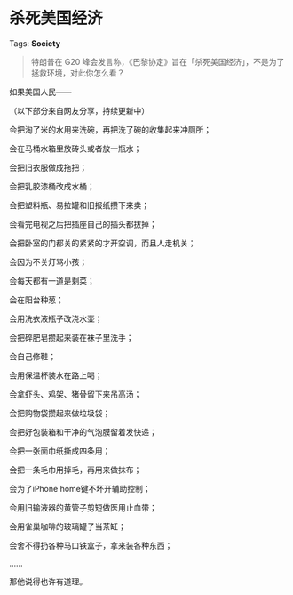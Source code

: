 # 杀死美国经济

Tags: **Society**

> 特朗普在 G20 峰会发言称，《巴黎协定》旨在「杀死美国经济」，不是为了拯救环境，对此你怎么看？



如果美国人民——

（以下部分来自网友分享，持续更新中）

会把淘了米的水用来洗碗，再把洗了碗的收集起来冲厕所；

会在马桶水箱里放砖头或者放一瓶水；

会把旧衣服做成拖把；

会把乳胶漆桶改成水桶；

会把塑料瓶、易拉罐和旧报纸攒下来卖；

会看完电视之后把插座自己的插头都拔掉；

会把卧室的门都关的紧紧的才开空调，而且人走机关；

会因为不关灯骂小孩；

会每天都有一道是剩菜；

会在阳台种葱；

会用洗衣液瓶子改浇水壶；

会把碎肥皂攒起来装在袜子里洗手；

会自己修鞋；

会用保温杯装水在路上喝；

会拿虾头、鸡架、猪骨留下来吊高汤；

会把购物袋攒起来做垃圾袋；

会把好包装箱和干净的气泡膜留着发快递；

会把一张面巾纸撕成四条用；

会把一条毛巾用掉毛，再用来做抹布；

会为了iPhone home键不坏开辅助控制；

会用旧输液器的黄管子剪短做医用止血带；

会用雀巢咖啡的玻璃罐子当茶缸；

会舍不得扔各种马口铁盒子，拿来装各种东西；

……

那他说得也许有道理。



